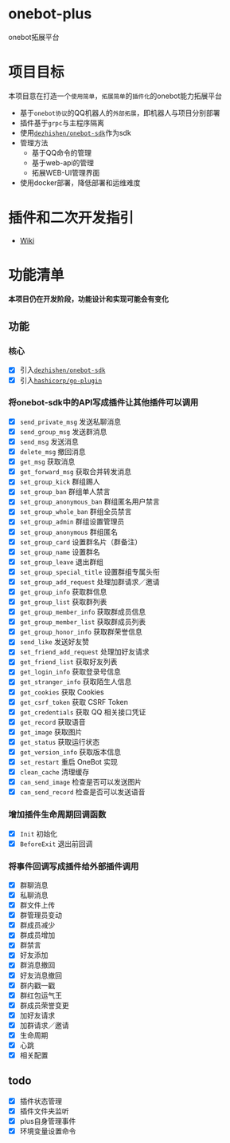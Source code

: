 # onebot-plus
onebot拓展平台
# 项目目标
本项目意在打造一个`使用简单`，`拓展简单`的`插件化`的onebot能力拓展平台
* 基于`onebot协议`的QQ机器人的`外部拓展`，即机器人与项目分别部署
* 插件基于`grpc`与主程序隔离
* 使用[`dezhishen/onebot-sdk`](https://github.com/dezhishen/onebot-sdk)作为sdk
* 管理方法
    * 基于QQ命令的管理
    * 基于web-api的管理
    * 拓展WEB-UI管理界面
* 使用docker部署，降低部署和运维难度
# 插件和二次开发指引
- [Wiki](./wiki/develop)
# 功能清单
**本项目仍在开发阶段，功能设计和实现可能会有变化**
## 功能
### 核心
- [x] 引入[`dezhishen/onebot-sdk`](https://github.com/dezhishen/onebot-sdk)
- [x] 引入[`hashicorp/go-plugin`](https://github.com/hashicorp/go-plugin)
### 将onebot-sdk中的API写成插件让其他插件可以调用
- [x] `send_private_msg` 发送私聊消息
- [x] `send_group_msg` 发送群消息
- [x] `send_msg` 发送消息
- [x] `delete_msg` 撤回消息
- [x] `get_msg` 获取消息
- [x] `get_forward_msg` 获取合并转发消息
- [x] `set_group_kick` 群组踢人
- [x] `set_group_ban` 群组单人禁言
- [x] `set_group_anonymous_ban` 群组匿名用户禁言
- [x] `set_group_whole_ban` 群组全员禁言
- [x] `set_group_admin` 群组设置管理员
- [x] `set_group_anonymous` 群组匿名
- [x] `set_group_card` 设置群名片（群备注）
- [x] `set_group_name` 设置群名
- [x] `set_group_leave` 退出群组
- [x] `set_group_special_title` 设置群组专属头衔
- [x] `set_group_add_request` 处理加群请求／邀请
- [x] `get_group_info` 获取群信息
- [x] `get_group_list` 获取群列表
- [x] `get_group_member_info` 获取群成员信息
- [x] `get_group_member_list` 获取群成员列表
- [x] `get_group_honor_info` 获取群荣誉信息
- [x] `send_like` 发送好友赞
- [x] `set_friend_add_request` 处理加好友请求
- [x] `get_friend_list` 获取好友列表
- [x] `get_login_info` 获取登录号信息
- [x] `get_stranger_info` 获取陌生人信息
- [x] `get_cookies` 获取 Cookies
- [x] `get_csrf_token` 获取 CSRF Token 
- [x] `get_credentials` 获取 QQ 相关接口凭证
- [x] `get_record` 获取语音
- [x] `get_image` 获取图片
- [x] `get_status` 获取运行状态
- [x] `get_version_info` 获取版本信息
- [x] `set_restart` 重启 OneBot 实现
- [x] `clean_cache` 清理缓存
- [x] `can_send_image` 检查是否可以发送图片
- [x] `can_send_record` 检查是否可以发送语音
### 增加插件生命周期回调函数
- [x] `Init` 初始化
- [x] `BeforeExit` 退出前回调
### 将事件回调写成插件给外部插件调用
- [x] 群聊消息
- [x] 私聊消息
- [x] 群文件上传
- [x] 群管理员变动
- [x] 群成员减少
- [x] 群成员增加
- [x] 群禁言
- [x] 好友添加
- [x] 群消息撤回
- [x] 好友消息撤回
- [x] 群内戳一戳
- [x] 群红包运气王
- [x] 群成员荣誉变更
- [x] 加好友请求
- [x] 加群请求／邀请
- [x] 生命周期
- [x] 心跳
- [x] 相关配置
## todo
- [x] 插件状态管理
- [x] 插件文件夹监听
- [x] plus自身管理事件
- [x] 环境变量设置命令